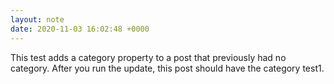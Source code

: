 ```yaml
---
layout: note
date: 2020-11-03 16:02:48 +0000
---
```


This test adds a category property to a post that previously had no category. After you run the update, this post should have the category test1.
